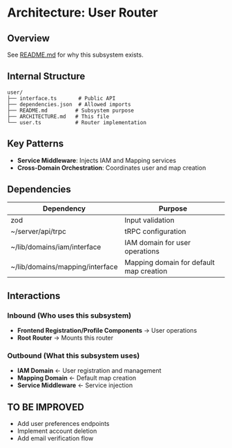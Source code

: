 # Architecture: User Router

## Overview
See [README.md](./README.md) for why this subsystem exists.

## Internal Structure

```
user/
├── interface.ts       # Public API
├── dependencies.json  # Allowed imports
├── README.md         # Subsystem purpose
├── ARCHITECTURE.md   # This file
└── user.ts           # Router implementation
```

## Key Patterns
- **Service Middleware**: Injects IAM and Mapping services
- **Cross-Domain Orchestration**: Coordinates user and map creation

## Dependencies

| Dependency | Purpose |
|------------|---------|
| zod | Input validation |
| ~/server/api/trpc | tRPC configuration |
| ~/lib/domains/iam/interface | IAM domain for user operations |
| ~/lib/domains/mapping/interface | Mapping domain for default map creation |

## Interactions

### Inbound (Who uses this subsystem)
- **Frontend Registration/Profile Components** → User operations
- **Root Router** → Mounts this router

### Outbound (What this subsystem uses)
- **IAM Domain** ← User registration and management
- **Mapping Domain** ← Default map creation
- **Service Middleware** ← Service injection

## TO BE IMPROVED
- Add user preferences endpoints
- Implement account deletion
- Add email verification flow